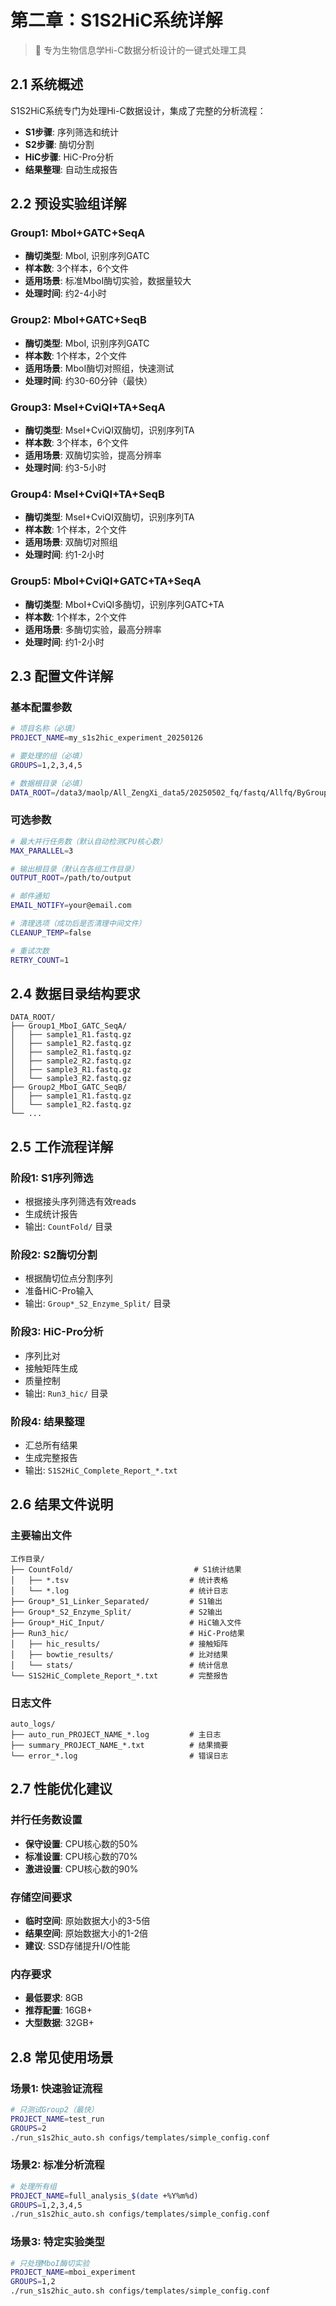 # 第二章：S1S2HiC系统详解

> 🧬 专为生物信息学Hi-C数据分析设计的一键式处理工具

## 2.1 系统概述

S1S2HiC系统专门为处理Hi-C数据设计，集成了完整的分析流程：
- **S1步骤**: 序列筛选和统计
- **S2步骤**: 酶切分割  
- **HiC步骤**: HiC-Pro分析
- **结果整理**: 自动生成报告

## 2.2 预设实验组详解

### Group1: MboI+GATC+SeqA
- **酶切类型**: MboI, 识别序列GATC
- **样本数**: 3个样本，6个文件
- **适用场景**: 标准MboI酶切实验，数据量较大
- **处理时间**: 约2-4小时

### Group2: MboI+GATC+SeqB  
- **酶切类型**: MboI, 识别序列GATC
- **样本数**: 1个样本，2个文件
- **适用场景**: MboI酶切对照组，快速测试
- **处理时间**: 约30-60分钟（最快）

### Group3: MseI+CviQI+TA+SeqA
- **酶切类型**: MseI+CviQI双酶切，识别序列TA
- **样本数**: 3个样本，6个文件  
- **适用场景**: 双酶切实验，提高分辨率
- **处理时间**: 约3-5小时

### Group4: MseI+CviQI+TA+SeqB
- **酶切类型**: MseI+CviQI双酶切，识别序列TA
- **样本数**: 1个样本，2个文件
- **适用场景**: 双酶切对照组
- **处理时间**: 约1-2小时

### Group5: MboI+CviQI+GATC+TA+SeqA
- **酶切类型**: MboI+CviQI多酶切，识别序列GATC+TA
- **样本数**: 1个样本，2个文件
- **适用场景**: 多酶切实验，最高分辨率
- **处理时间**: 约1-2小时

## 2.3 配置文件详解

### 基本配置参数

```bash
# 项目名称（必填）
PROJECT_NAME=my_s1s2hic_experiment_20250126

# 要处理的组（必填） 
GROUPS=1,2,3,4,5

# 数据根目录（必填）
DATA_ROOT=/data3/maolp/All_ZengXi_data5/20250502_fq/fastq/Allfq/ByGroups
```

### 可选参数

```bash
# 最大并行任务数（默认自动检测CPU核心数）
MAX_PARALLEL=3

# 输出根目录（默认在各组工作目录）
OUTPUT_ROOT=/path/to/output

# 邮件通知
EMAIL_NOTIFY=your@email.com

# 清理选项（成功后是否清理中间文件）
CLEANUP_TEMP=false

# 重试次数
RETRY_COUNT=1
```

## 2.4 数据目录结构要求

```
DATA_ROOT/
├── Group1_MboI_GATC_SeqA/
│   ├── sample1_R1.fastq.gz
│   ├── sample1_R2.fastq.gz
│   ├── sample2_R1.fastq.gz
│   ├── sample2_R2.fastq.gz
│   ├── sample3_R1.fastq.gz
│   └── sample3_R2.fastq.gz
├── Group2_MboI_GATC_SeqB/
│   ├── sample1_R1.fastq.gz
│   └── sample1_R2.fastq.gz
└── ...
```

## 2.5 工作流程详解

### 阶段1: S1序列筛选
- 根据接头序列筛选有效reads
- 生成统计报告
- 输出: `CountFold/` 目录

### 阶段2: S2酶切分割
- 根据酶切位点分割序列
- 准备HiC-Pro输入
- 输出: `Group*_S2_Enzyme_Split/` 目录

### 阶段3: HiC-Pro分析
- 序列比对
- 接触矩阵生成
- 质量控制
- 输出: `Run3_hic/` 目录

### 阶段4: 结果整理
- 汇总所有结果
- 生成完整报告
- 输出: `S1S2HiC_Complete_Report_*.txt`

## 2.6 结果文件说明

### 主要输出文件

```
工作目录/
├── CountFold/                           # S1统计结果
│   ├── *.tsv                           # 统计表格
│   └── *.log                           # 统计日志
├── Group*_S1_Linker_Separated/         # S1输出
├── Group*_S2_Enzyme_Split/             # S2输出 
├── Group*_HiC_Input/                   # HiC输入文件
├── Run3_hic/                           # HiC-Pro结果
│   ├── hic_results/                    # 接触矩阵
│   ├── bowtie_results/                 # 比对结果
│   └── stats/                          # 统计信息
└── S1S2HiC_Complete_Report_*.txt       # 完整报告
```

### 日志文件

```
auto_logs/
├── auto_run_PROJECT_NAME_*.log         # 主日志
├── summary_PROJECT_NAME_*.txt          # 结果摘要
└── error_*.log                         # 错误日志
```

## 2.7 性能优化建议

### 并行任务数设置
- **保守设置**: CPU核心数的50% 
- **标准设置**: CPU核心数的70%
- **激进设置**: CPU核心数的90%

### 存储空间要求
- **临时空间**: 原始数据大小的3-5倍
- **结果空间**: 原始数据大小的1-2倍
- **建议**: SSD存储提升I/O性能

### 内存要求
- **最低要求**: 8GB
- **推荐配置**: 16GB+
- **大型数据**: 32GB+

## 2.8 常见使用场景

### 场景1: 快速验证流程
```bash
# 只测试Group2（最快）
PROJECT_NAME=test_run
GROUPS=2
./run_s1s2hic_auto.sh configs/templates/simple_config.conf
```

### 场景2: 标准分析流程
```bash
# 处理所有组
PROJECT_NAME=full_analysis_$(date +%Y%m%d)
GROUPS=1,2,3,4,5
./run_s1s2hic_auto.sh configs/templates/simple_config.conf
```

### 场景3: 特定实验类型
```bash
# 只处理MboI酶切实验
PROJECT_NAME=mboi_experiment
GROUPS=1,2
./run_s1s2hic_auto.sh configs/templates/simple_config.conf
``` 
